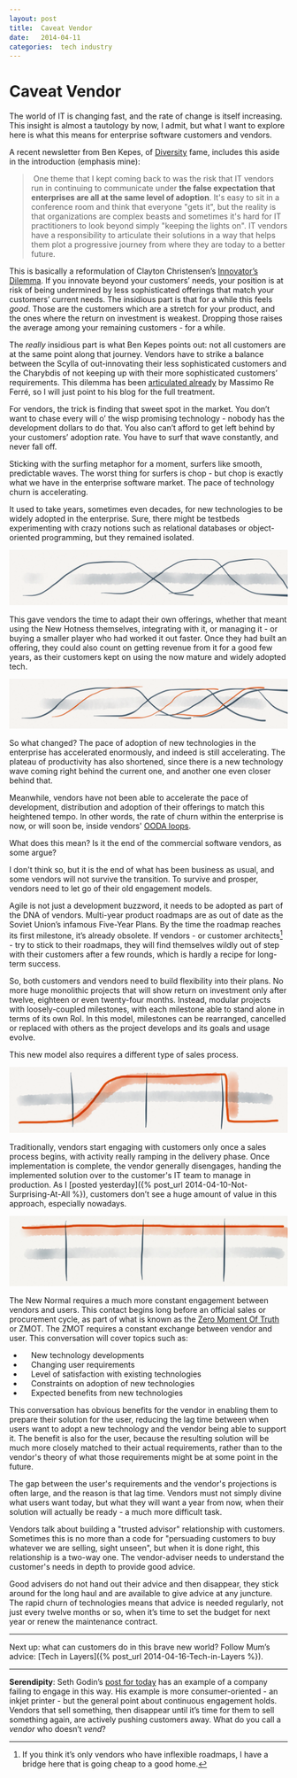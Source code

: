 ```yaml
---
layout: post
title:  Caveat Vendor 
date:   2014-04-11 
categories:  tech industry 
---
```


# Caveat Vendor


The world of IT is changing fast, and the rate of change is itself increasing. This insight is almost a tautology by now, I admit, but what I want to explore here is what this means for enterprise software customers and vendors.

A recent newsletter from Ben Kepes, of [Diversity](http://diversity.net.nz "Diversity") fame, includes this aside in the introduction (emphasis mine):

> One theme that I kept coming back to was the risk that IT vendors run in continuing to communicate under **the false expectation that enterprises are all at the same level of adoption**. It's easy to sit in a conference room and think that everyone "gets it", but the reality is that organizations are complex beasts and sometimes it's hard for IT practitioners to look beyond simply "keeping the lights on". IT vendors have a responsibility to articulate their solutions in a way that helps them plot a progressive journey from where they are today to a better future.

This is basically a reformulation of Clayton Christensen’s [Innovator’s Dilemma](http://en.wikipedia.org/wiki/The_Innovator's_Dilemma "The Innovator's Dilemma"). If you innovate beyond your customers’ needs, your position is at risk of being undermined by less sophisticated offerings that match your customers’ current needs. The insidious part is that for a while this feels *good*. Those are the customers which are a stretch for your product, and the ones where the return on investment is weakest. Dropping those raises the average among your remaining customers - for a while.

The *really* insidious part is what Ben Kepes points out: not all customers are at the same point along that journey. Vendors have to strike a balance between the Scylla of out-innovating their less sophisticated customers and the Charybdis of not keeping up with their more sophisticated customers’ requirements. This dilemma has been [articulated already](http://it20.info/2013/12/unicorns-pendulums-and-private-clouds/ "Unicorns, Pendulums and Private Clouds") by Massimo Re Ferré, so I will just point to his blog for the full treatment.

For vendors, the trick is finding that sweet spot in the market. You don’t want to chase every will o’ the wisp promising technology - nobody has the development dollars to do that. You also can’t afford to get left behind by your customers’ adoption rate. You have to surf that wave constantly, and never fall off.

Sticking with the surfing metaphor for a moment, surfers like smooth, predictable waves. The worst thing for surfers is chop - but chop is exactly what we have in the enterprise software market. The pace of technology churn is accelerating.

It used to take years, sometimes even decades, for new technologies to be widely adopted in the enterprise. Sure, there might be testbeds experimenting with crazy notions such as relational databases or object-oriented programming, but they remained isolated.

![](/images/192719.1.png)

This gave vendors the time to adapt their own offerings, whether that meant using the New Hotness themselves, integrating with it, or managing it - or buying a smaller player who had worked it out faster. Once they had built an offering, they could also count on getting revenue from it for a good few years, as their customers kept on using the now mature and widely adopted tech.

![](/images/192719.png)

So what changed? The pace of adoption of new technologies in the enterprise has accelerated enormously, and indeed is still accelerating. The plateau of productivity has also shortened, since there is a new technology wave coming right behind the current one, and another one even closer behind that.

Meanwhile, vendors have not been able to accelerate the pace of development, distribution and adoption of their offerings to match this heightened tempo. In other words, the rate of churn within the enterprise is now, or will soon be, inside vendors' [OODA loops](http://en.wikipedia.org/wiki/OODA_loop "OODA loop").

What does this mean? Is it the end of the commercial software vendors, as some argue?

I don't think so, but it is the end of what has been business as usual, and some vendors will not survive the transition. To survive and prosper, vendors need to let go of their old engagement models.

Agile is not just a development buzzword, it needs to be adopted as part of the DNA of vendors. Multi-year product roadmaps are as out of date as the Soviet Union’s infamous Five-Year Plans. By the time the roadmap reaches its first milestone, it’s already obsolete. If vendors - or customer architects[^1] - try to stick to their roadmaps, they will find themselves wildly out of step with their customers after a few rounds, which is hardly a recipe for long-term success.

So, both customers and vendors need to build flexibility into their plans. No more huge monolithic projects that will show return on investment only after twelve, eighteen or even twenty-four months. Instead, modular projects with loosely-coupled milestones, with each milestone able to stand alone in terms of its own RoI. In this model, milestones can be rearranged, cancelled or replaced with others as the project develops and its goals and usage evolve.

This new model also requires a different type of sales process.

![](/images/194458.png)

Traditionally, vendors start engaging with customers only once a sales process begins, with activity really ramping in the delivery phase. Once implementation is complete, the vendor generally disengages, handing the implemented solution over to the customer's IT team to manage in production. As I [posted yesterday]({% post_url 2014-04-10-Not-Surprising-At-All %}), customers don’t see a huge amount of value in this approach, especially nowadays.

![](/images/194509.png)

The New Normal requires a much more constant engagement between vendors and users. This contact begins long before an official sales or procurement cycle, as part of what is known as the [Zero Moment Of Truth](http://www.thinkwithgoogle.com/collections/zero-moment-truth.html "Zero Moment of Truth (ZMOT)") or ZMOT. The ZMOT requires a constant exchange between vendor and user. This conversation will cover topics such as:

-     New technology developments
-     Changing user requirements
-     Level of satisfaction with existing technologies
-     Constraints on adoption of new technologies
-     Expected benefits from new technologies

This conversation has obvious benefits for the vendor in enabling them to prepare their solution for the user, reducing the lag time between when users want to adopt a new technology and the vendor being able to support it. The benefit is also for the user, because the resulting solution will be much more closely matched to their actual requirements, rather than to the vendor's theory of what those requirements might be at some point in the future.

The gap between the user's requirements and the vendor's projections is often large, and the reason is that lag time. Vendors must not simply divine what users want today, but what they will want a year from now, when their solution will actually be ready - a much more difficult task.

Vendors talk about building a "trusted advisor" relationship with customers. Sometimes this is no more than a code for "persuading customers to buy whatever we are selling, sight unseen", but when it is done right, this relationship is a two-way one. The vendor-adviser needs to understand the customer's needs in depth to provide good advice.

Good advisers do not hand out their advice and then disappear, they stick around for the long haul and are available to give advice at any juncture. The rapid churn of technologies means that advice is needed regularly, not just every twelve months or so, when it’s time to set the budget for next year or renew the maintenance contract.

***

Next up: what can customers do in this brave new world? Follow Mum’s advice: [Tech in Layers]({% post_url 2014-04-16-Tech-in-Layers %}).

***

**Serendipity**: Seth Godin’s [post for today](http://sethgodin.typepad.com/seths_blog/2014/04/thinking-lifetime-dont-break-the-chain.html "Thinking lifetime (don't break the chain)") has an example of a company failing to engage in this way. His example is more consumer-oriented - an inkjet printer - but the general point about continuous engagement holds. Vendors that sell something, then disappear until it’s time for them to sell something again, are actively pushing customers away. What do you call a *vendor* who doesn’t *vend*?

[^1]: If you think it’s only vendors who have inflexible roadmaps, I have a bridge here that is going cheap to a good home.